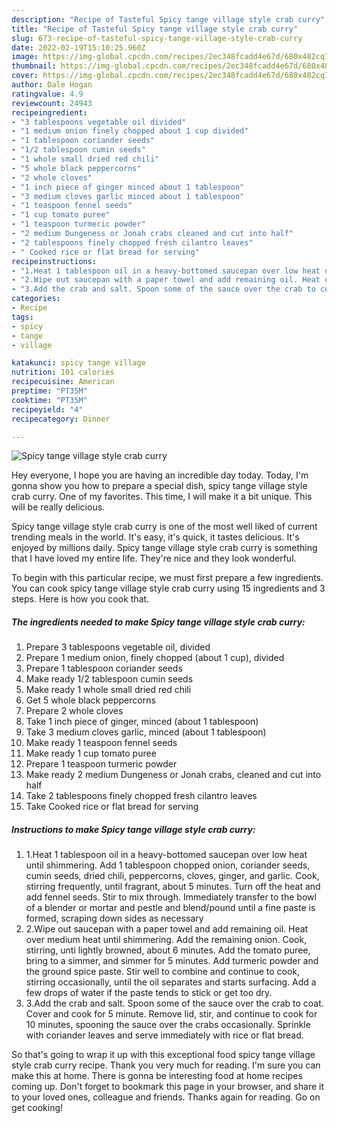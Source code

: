 ```yaml
---
description: "Recipe of Tasteful Spicy tange village style crab curry"
title: "Recipe of Tasteful Spicy tange village style crab curry"
slug: 673-recipe-of-tasteful-spicy-tange-village-style-crab-curry
date: 2022-02-19T15:10:25.960Z
image: https://img-global.cpcdn.com/recipes/2ec348fcadd4e67d/680x482cq70/spicy-tange-village-style-crab-curry-recipe-main-photo.jpg
thumbnail: https://img-global.cpcdn.com/recipes/2ec348fcadd4e67d/680x482cq70/spicy-tange-village-style-crab-curry-recipe-main-photo.jpg
cover: https://img-global.cpcdn.com/recipes/2ec348fcadd4e67d/680x482cq70/spicy-tange-village-style-crab-curry-recipe-main-photo.jpg
author: Dale Hogan
ratingvalue: 4.9
reviewcount: 24943
recipeingredient:
- "3 tablespoons vegetable oil divided"
- "1 medium onion finely chopped about 1 cup divided"
- "1 tablespoon coriander seeds"
- "1/2 tablespoon cumin seeds"
- "1 whole small dried red chili"
- "5 whole black peppercorns"
- "2 whole cloves"
- "1 inch piece of ginger minced about 1 tablespoon"
- "3 medium cloves garlic minced about 1 tablespoon"
- "1 teaspoon fennel seeds"
- "1 cup tomato puree"
- "1 teaspoon turmeric powder"
- "2 medium Dungeness or Jonah crabs cleaned and cut into half"
- "2 tablespoons finely chopped fresh cilantro leaves"
- " Cooked rice or flat bread for serving"
recipeinstructions:
- "1.Heat 1 tablespoon oil in a heavy-bottomed saucepan over low heat until shimmering. Add 1 tablespoon chopped onion, coriander seeds, cumin seeds, dried chili, peppercorns, cloves, ginger, and garlic. Cook, stirring frequently, until fragrant, about 5 minutes. Turn off the heat and add fennel seeds. Stir to mix through. Immediately transfer to the bowl of a blender or mortar and pestle and blend/pound until a fine paste is formed, scraping down sides as necessary"
- "2.Wipe out saucepan with a paper towel and add remaining oil. Heat over medium heat until shimmering. Add the remaining onion. Cook, stirring, unti lightly browned, about 6 minutes. Add the tomato puree, bring to a simmer, and simmer for 5 minutes. Add turmeric powder and the ground spice paste. Stir well to combine and continue to cook, stirring occasionally, until the oil separates and starts surfacing. Add a few drops of water if the paste tends to stick or get too dry."
- "3.Add the crab and salt. Spoon some of the sauce over the crab to coat. Cover and cook for 5 minute. Remove lid, stir, and continue to cook for 10 minutes, spooning the sauce over the crabs occasionally. Sprinkle with coriander leaves and serve immediately with rice or flat bread."
categories:
- Recipe
tags:
- spicy
- tange
- village

katakunci: spicy tange village 
nutrition: 101 calories
recipecuisine: American
preptime: "PT35M"
cooktime: "PT35M"
recipeyield: "4"
recipecategory: Dinner

---
```



![Spicy tange village style crab curry](https://img-global.cpcdn.com/recipes/2ec348fcadd4e67d/680x482cq70/spicy-tange-village-style-crab-curry-recipe-main-photo.jpg)

Hey everyone, I hope you are having an incredible day today. Today, I'm gonna show you how to prepare a special dish, spicy tange village style crab curry. One of my favorites. This time, I will make it a bit unique. This will be really delicious.

Spicy tange village style crab curry is one of the most well liked of current trending meals in the world. It's easy, it's quick, it tastes delicious. It's enjoyed by millions daily. Spicy tange village style crab curry is something that I have loved my entire life. They're nice and they look wonderful.




To begin with this particular recipe, we must first prepare a few ingredients. You can cook spicy tange village style crab curry using 15 ingredients and 3 steps. Here is how you cook that.

<!--inarticleads1-->

##### The ingredients needed to make Spicy tange village style crab curry:

1. Prepare 3 tablespoons vegetable oil, divided
1. Prepare 1 medium onion, finely chopped (about 1 cup), divided
1. Prepare 1 tablespoon coriander seeds
1. Make ready 1/2 tablespoon cumin seeds
1. Make ready 1 whole small dried red chili
1. Get 5 whole black peppercorns
1. Prepare 2 whole cloves
1. Take 1 inch piece of ginger, minced (about 1 tablespoon)
1. Take 3 medium cloves garlic, minced (about 1 tablespoon)
1. Make ready 1 teaspoon fennel seeds
1. Make ready 1 cup tomato puree
1. Prepare 1 teaspoon turmeric powder
1. Make ready 2 medium Dungeness or Jonah crabs, cleaned and cut into half
1. Take 2 tablespoons finely chopped fresh cilantro leaves
1. Take  Cooked rice or flat bread for serving




<!--inarticleads2-->

##### Instructions to make Spicy tange village style crab curry:

1. 1.Heat 1 tablespoon oil in a heavy-bottomed saucepan over low heat until shimmering. Add 1 tablespoon chopped onion, coriander seeds, cumin seeds, dried chili, peppercorns, cloves, ginger, and garlic. Cook, stirring frequently, until fragrant, about 5 minutes. Turn off the heat and add fennel seeds. Stir to mix through. Immediately transfer to the bowl of a blender or mortar and pestle and blend/pound until a fine paste is formed, scraping down sides as necessary
1. 2.Wipe out saucepan with a paper towel and add remaining oil. Heat over medium heat until shimmering. Add the remaining onion. Cook, stirring, unti lightly browned, about 6 minutes. Add the tomato puree, bring to a simmer, and simmer for 5 minutes. Add turmeric powder and the ground spice paste. Stir well to combine and continue to cook, stirring occasionally, until the oil separates and starts surfacing. Add a few drops of water if the paste tends to stick or get too dry.
1. 3.Add the crab and salt. Spoon some of the sauce over the crab to coat. Cover and cook for 5 minute. Remove lid, stir, and continue to cook for 10 minutes, spooning the sauce over the crabs occasionally. Sprinkle with coriander leaves and serve immediately with rice or flat bread.




So that's going to wrap it up with this exceptional food spicy tange village style crab curry recipe. Thank you very much for reading. I'm sure you can make this at home. There is gonna be interesting food at home recipes coming up. Don't forget to bookmark this page in your browser, and share it to your loved ones, colleague and friends. Thanks again for reading. Go on get cooking!
